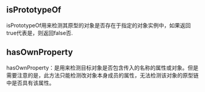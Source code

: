 ## isPrototypeOf
isPrototypeOf用来检测其原型的对象是否存在于指定的对象实例中，如果返回true代表是，则返回false否.  
## hasOwnProperty  
hasOwnProperty：是用来检测目标对象是否包含传入的名称的属性或对象。但是需要注意的是，此方法只能检测改对象本身成员的属性，无法检测该对象的原型链中是否具有该属性。  
